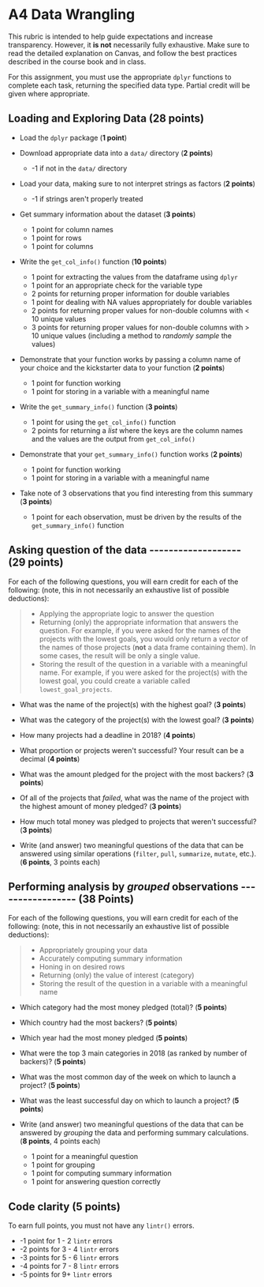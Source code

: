 # A4 Data Wrangling
This rubric is intended to help guide expectations and increase transparency. However, it **is not** necessarily fully exhaustive. Make sure to read the detailed explanation on Canvas, and follow the best practices described in the course book and in class.

For this assignment, you must use the appropriate `dplyr` functions to complete each task, returning the specified data type. Partial credit will be given where appropriate. 

## Loading and Exploring Data (**28 points**)
- Load the `dplyr` package (**1 point**)
- Download appropriate data into a `data/` directory (**2 points**)
    - -1 if not in the `data/` directory
- Load your data, making sure to not interpret strings as factors (**2 points**)
    - -1 if strings aren't properly treated

- Get summary information about the dataset (**3 points**)
    - 1 point for column names
    - 1 point for rows
    - 1 point for columns

- Write the `get_col_info()` function (**10 points**)
    - 1 point for extracting the values from the dataframe using `dplyr`
    - 1 point for an appropriate check for the variable type
    - 2 points for returning proper information for double variables
    - 1 point for dealing with NA values appropriately for double variables
    - 2 points for returning proper values for non-double columns with < 10 unique values
    - 3 points for returning proper values for non-double columns with > 10 unique values (including a method to *randomly sample* the values)

- Demonstrate that your function works by passing a column name of your choice and the kickstarter data to your function (**2 points**) 
    - 1 point for function working
    - 1 point for storing in a variable with a meaningful name

- Write the `get_summary_info()` function (**3 points**)
    - 1 point for using the `get_col_info()` function
    - 2 points for returning a *list* where the keys are the column names and the values are the output from `get_col_info()`
    
- Demonstrate that your `get_summary_info()` function works (**2 points**) 
    - 1 point for function working
    - 1 point for storing in a variable with a meaningful name

- Take note of 3 observations that you find interesting from this summary (**3 points**)
    - 1 point for each observation, must be driven by the results of the `get_summary_info()` function

## Asking question of the data ------------------- (**29 points**)
For each of the following questions, you will earn credit for each of the following:
(note, this in not necessarily an exhaustive list of possible deductions):
    
> - Applying the appropriate logic to answer the question
> - Returning (only) the appropriate information that answers the question. For example, if you were asked for the names of the projects with the lowest goals, you would only return a _vector_ of the names of those projects (**not** a data frame containing them). In some cases, the result will be only a single value.
> - Storing the result of the question in a variable with a meaningful name. For example, if you were asked for the project(s) with the lowest goal, you could create a variable called `lowest_goal_projects`.

- What was the name of the project(s) with the highest goal? (**3 points**)

- What was the category of the project(s) with the lowest goal? (**3 points**)

- How many projects had a deadline in 2018? (**4 points**)
    
- What proportion or projects weren't successful? Your result can be a decimal (**4 points**)

- What was the amount pledged for the project with the most backers? (**3 points**)

- Of all of the projects that *failed*, what was the name of the project with the highest amount of money pledged? (**3 points**)

- How much total money was pledged to projects that weren't successful? (**3 points**)

- Write (and answer) two meaningful questions of the data that can be answered using similar operations (`filter`, `pull`, `summarize`, `mutate`, etc.). (**6 points**, 3 points each)
    
## Performing analysis by *grouped* observations ----------------- (38 Points)
For each of the following questions, you will earn credit for each of the following:
(note, this in not necessarily an exhaustive list of possible deductions):
    
> - Appropriately grouping your data
> - Accurately computing summary information
> - Honing in on desired rows
> - Returning (only) the value of interest (category)
> - Storing the result of the question in a variable with a meaningful name

- Which category had the most money pledged (total)? (**5 points**)

- Which country had the most backers?  (**5 points**)

- Which year had the most money pledged (**5 points**)

- What were the top 3 main categories in 2018 (as ranked by number of backers)? (**5 points**)

- What was the most common day of the week on which to launch a project? (**5 points**)

- What was the least successful day on which to launch a project? (**5 points**)

- Write (and answer) two meaningful questions of the data that can be answered by _grouping_ the data and performing summary calculations. (**8 points**, 4 points each)
    - 1 point for a meaningful question
    - 1 point for grouping
    - 1 point for computing summary information
    - 1 point for answering question correctly

## Code clarity (**5 points**)
To earn full points, you must not have any `lintr()` errors. 
- -1 point for 1 - 2 `lintr` errors
- -2 points for 3 - 4 `lintr` errors
- -3 points for 5 - 6 `lintr` errors
- -4 points for 7 - 8 `lintr` errors
- -5 points for 9+ `lintr` errors